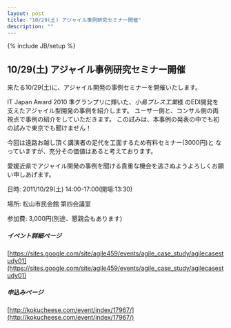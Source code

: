```yaml
---
layout: post
title: "10/29(土) アジャイル事例研究セミナー開催"
description: ""
---
```

{% include JB/setup %}


## 10/29(土) アジャイル事例研究セミナー開催

来たる10/29(土)に、アジャイル開発の事例セミナーを開催いたします。

IT Japan Award 2010 準グランプリに輝いた、*小島プレス工業*様 のEDI開発を
支えたアジャイル型開発の事例を紹介します。
ユーザー側と、コンサル側の両視点で事例の紹介をしていただきます。
この試みは、本事例の発表の中でも初の試みで東京でも聞けません！

今回は遠路お越し頂く講演者の足代を工面するため有料セミナー(3000円)と
なっていますが、充分その価値はあると考えております。

愛媛近県でアジャイル開発の事例を聞ける貴重な機会を逃さぬようよろしくお願い申しあげます。

日時: 2011/10/29(土) 14:00-17:00(開場:13:30)

場所: 松山市民会館 第四会議室

参加費: 3,000円(別途、懇親会もあります)


##### イベント詳細ページ

[https://sites.google.com/site/agile459/events/agile_case_study/agilecasestudy01](https://sites.google.com/site/agile459/events/agile_case_study/agilecasestudy01)


##### 申込みページ

[http://kokucheese.com/event/index/17967/](http://kokucheese.com/event/index/17967/)
